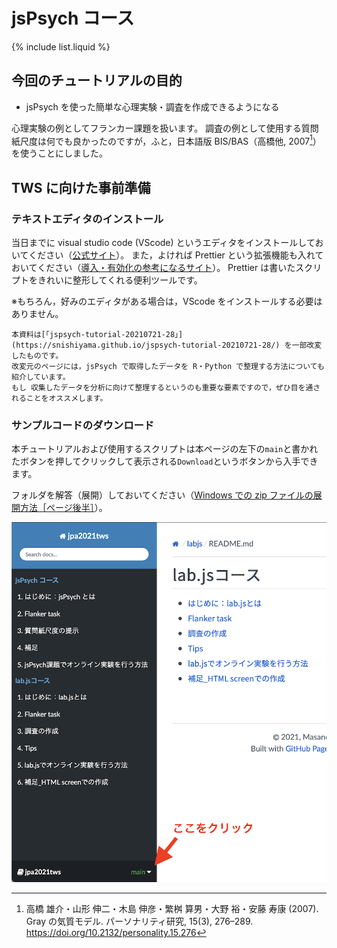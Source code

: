 # jsPsych コース

{% include list.liquid %}

## 今回のチュートリアルの目的

- jsPsych を使った簡単な心理実験・調査を作成できるようになる

心理実験の例としてフランカー課題を扱います。
調査の例として使用する質問紙尺度は何でも良かったのですが，ふと，日本語版 BIS/BAS（高橋他, 2007[^1]）を使うことにしました。

[^1]: 高橋 雄介・山形 伸二・木島 伸彦・繁桝 算男・大野 裕・安藤 寿康 (2007). Gray の気質モデル. パーソナリティ研究, 15(3), 276–289. https://doi.org/10.2132/personality.15.276

## TWS に向けた事前準備

### テキストエディタのインストール

当日までに visual studio code (VScode) というエディタをインストールしておいてください（[公式サイト](https://azure.microsoft.com/ja-jp/products/visual-studio-code/)）。
また，よければ Prettier という拡張機能も入れておいてください（[導入・有効化の参考になるサイト](https://ma-vericks.com/vscode-prettier/)）。
Prettier は書いたスクリプトをきれいに整形してくれる便利ツールです。

※もちろん，好みのエディタがある場合は，VScode をインストールする必要はありません。

```note
本資料は[「jspsych-tutorial-20210721-28」](https://snishiyama.github.io/jspsych-tutorial-20210721-28/) を一部改変したものです。
改変元のページには，jsPsych で取得したデータを R・Python で整理する方法についても紹介しています。
もし 収集したデータを分析に向けて整理するというのも重要な要素ですので，ぜひ目を通されることをオススメします。
```

### サンプルコードのダウンロード

本チュートリアルおよび使用するスクリプトは本ページの左下の`main`と書かれたボタンを押してクリックして表示される`Download`というボタンから入手できます。

フォルダを解答（展開）しておいてください（[Windows での zip ファイルの展開方法［ページ後半］](https://www.pc-koubou.jp/magazine/39336)）。

![サンプルコードのダウンロード方法](../download-repository.png)

